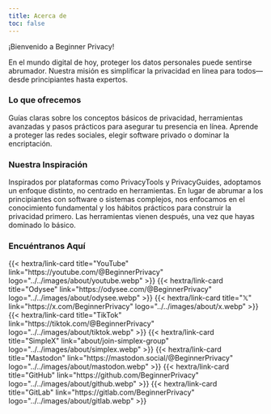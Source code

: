 ```yaml
---
title: Acerca de
toc: false
---
```

¡Bienvenido a Beginner Privacy! 

En el mundo digital de hoy, proteger los datos personales puede sentirse abrumador.  Nuestra misión es simplificar la privacidad en línea para todos—desde principiantes hasta expertos.

### Lo que ofrecemos
Guías claras sobre los conceptos básicos de privacidad, herramientas avanzadas y pasos prácticos para asegurar tu presencia en línea.  Aprende a proteger las redes sociales, elegir software privado o dominar la encriptación.

### Nuestra Inspiración
Inspirados por plataformas como PrivacyTools y PrivacyGuides, adoptamos un enfoque distinto, no centrado en herramientas.  En lugar de abrumar a los principiantes con software o sistemas complejos, nos enfocamos en el conocimiento fundamental y los hábitos prácticos para construir la privacidad primero.  Las herramientas vienen después, una vez que hayas dominado lo básico.

### Encuéntranos Aquí
<div class="recommendations">
  <div class="grid">
    {{< hextra/link-card title="YouTube" link="https://youtube.com/@BeginnerPrivacy" logo="../../images/about/youtube.webp" >}}
    {{< hextra/link-card title="Odysee" link="https://odysee.com/@BeginnerPrivacy" logo="../../images/about/odysee.webp" >}}
    {{< hextra/link-card title="𝕏" link="https://x.com/BeginnerPrivacy" logo="../../images/about/x.webp" >}}
    {{< hextra/link-card title="TikTok" link="https://tiktok.com/@BeginnerPrivacy" logo="../../images/about/tiktok.webp" >}}
    {{< hextra/link-card title="SimpleX" link="about/join-simplex-group" logo="../../images/about/simplex.webp" >}}
    {{< hextra/link-card title="Mastodon" link="https://mastodon.social/@BeginnerPrivacy" logo="../../images/about/mastodon.webp" >}}
    {{< hextra/link-card title="GitHub" link="https://github.com/BeginnerPrivacy" logo="../../images/about/github.webp" >}}
    {{< hextra/link-card title="GitLab" link="https://gitlab.com/BeginnerPrivacy" logo="../../images/about/gitlab.webp" >}}
  </div>
</div>